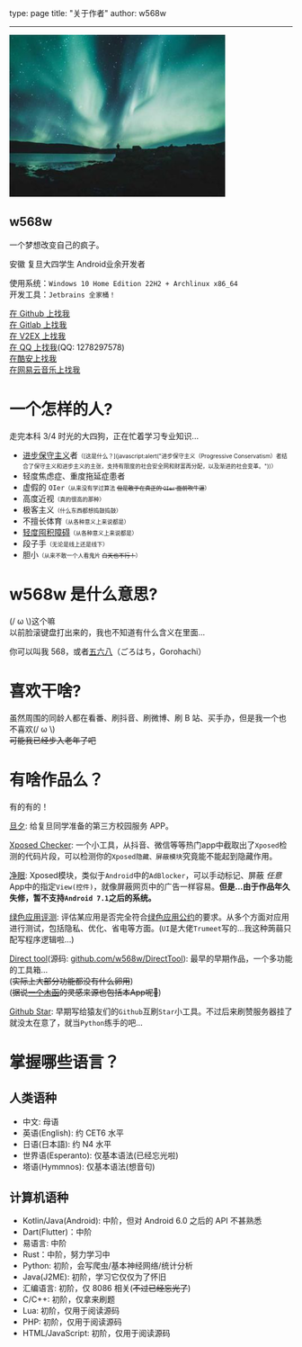 ﻿type: page
title: "关于作者"
author: w568w

---
![Photo by Luke Stackpoole on Unsplash](images/luke-stackpoole-540158-unsplash.jpg)

## w568w

一个梦想改变自己的疯子。  

安徽 复旦大四学生 Android业余开发者  

使用系统：`Windows 10 Home Edition 22H2 + Archlinux x86_64`  
开发工具：`Jetbrains 全家桶！`

  
[在 Github 上找我](https://github.com/w568w/)   
[在 Gitlab 上找我](https://gitlab.com/w568w)  
[在 V2EX 上找我](https://www.v2ex.com/member/w568w)  
[在 QQ 上找我](javascript:alert(\"直接复制QQ号吧...\"))(QQ: 1278297578)  
[在酷安上找我](https://www.coolapk.com/n/w568w)  
[在网易云音乐上找我](https://music.163.com/#/user/home?id=322083123)  

# 一个怎样的人?
走完本科 3/4 时光的大四狗，正在忙着学习专业知识...   
  
- [进步保守主义](https://en.wikipedia.org/wiki/Progressive_conservatism)者<font size=1 >（[这是什么？](javascript:alert(\"进步保守主义（Progressive Conservatism）者结合了保守主义和进步主义的主张，支持有限度的社会安全网和财富再分配，以及渐进的社会变革。\"))） </font>
- 轻度焦虑症、重度拖延症患者 
- 虚假的 `OIer`<font size=1 >（从来没有学过算法 ~~但是敢于在真正的 `OIer` 面前吹牛逼~~）</font>
- 高度近视<font size=1 >（真的很高的那种）</font>
- 极客主义<font size=1 >（什么东西都想捣鼓捣鼓）</font>
- 不擅长体育<font size=1 >（从各种意义上来说都是）</font>
- [轻度囤积障碍](https://www.psychspace.com/psych/viewnews-14274)<font size=1 >（从各种意义上来说都是）</font>
- 段子手<font size=1 >（无论是线上还是线下）</font>
- 胆小<font size=1 >（从来不敢一个人看鬼片 ~~白天也不行！~~）</font>

# w568w 是什么意思?
(/ ω \\)这个嘛  
以前脸滚键盘打出来的，我也不知道有什么含义在里面...

你可以叫我 568，或者[五六八](https://jisho.org/search/%E3%81%94%E3%82%8D%E3%81%AF%E3%81%A1)（ごろはち，Gorohachi）
# 喜欢干啥?
虽然周围的同龄人都在看番、刷抖音、刷微博、刷 B 站、买手办，但是我一个也不喜欢(/ ω \\)  
~~可能我已经步入老年了吧~~  
# 有啥作品么？
有的有的！   

[旦夕](https://danxi.fduhole.com/): 给复旦同学准备的第三方校园服务 APP。


[Xposed Checker](https://www.coolapk.com/apk/190247): 一个小工具，从抖音、微信等等热门app中截取出了`Xposed`检测的代码片段，可以检测你的`Xposed隐藏、屏蔽模块`究竟能不能起到隐藏作用。  
  
[净眼](https://github.com/w568w/fuckView): Xposed模块，类似于`Android`中的`AdBlocker`，可以手动标记、屏蔽 _任意_ App中的指定`View(控件)`，就像屏蔽网页中的广告一样容易。**但是…由于作品年久失修，暂不支持`Android 7.1`之后的系统。**  
   
  
[绿色应用评测](https://www.coolapk.com/apk/ml.qingsu.greenrunner): 评估某应用是否完全符合[绿色应用公约](https://green-android.org/)的要求。从多个方面对应用进行测试，包括隐私、优化、省电等方面。(`UI`是大佬`Trumeet`写的…我这种蒟蒻只配写程序逻辑啦…)  
   
[Direct tool](http://mip.mdpda.com/app/apk7234235.html)(源码: [github.com/w568w/DirectTool](https://github.com/w568w/DirectTool)): 最早的早期作品，一个多功能的工具箱…  
(~~实际上大部分功能都没有什么卵用~~)  
(~~据说[一个木函](https://www.coolapk.com/apk/com.One.WoodenLetter)的灵感来源也包括本App呢🙈~~)  
  
[Github Star](https://github.com/w568w/GitHubStar): 早期写给猿友们的`Github`互刷`Star`小工具。不过后来刷赞服务器挂了就没太在意了，就当`Python`练手的吧…  

# 掌握哪些语言？
## 人类语种
- 中文: 母语
- 英语(English): 约 CET6 水平
- 日语(日本語): 约 N4 水平
- 世界语(Esperanto): 仅基本语法(已经忘光啦)
- 塔语(Hymmnos): 仅基本语法(想音句)    
   
## 计算机语种
- Kotlin/Java(Android): 中阶，但对 Android 6.0 之后的 API 不甚熟悉
- Dart(Flutter)：中阶
- 易语言: 中阶
- Rust：中阶，努力学习中
- Python: 初阶，会写爬虫/基本神经网络/统计分析
- Java(J2ME): 初阶，学习它仅仅为了怀旧
- 汇编语言: 初阶，仅 8086 相关(~~不过已经忘光了~~)
- C/C++: 初阶，仅拿来刷题
- Lua: 初阶，仅用于阅读源码
- PHP: 初阶，仅用于阅读源码
- HTML/JavaScript: 初阶，仅用于阅读源码

